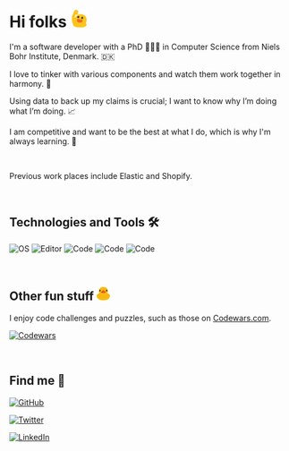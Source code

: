 # Hi folks <img src="blobwave.gif" width="32"/>

I'm a software developer with a PhD 🧑🏻‍⚕️ in Computer Science from Niels Bohr Institute, Denmark. 🇩🇰

I love to tinker with various components and watch them work together in harmony. 👀

Using data to back up my claims is crucial; I want to know why I’m doing what I’m doing. 📈

I am competitive and want to be the best at what I do, which is why I'm always learning. 🤺

<br>

Previous work places include Elastic and Shopify.

<br>

## Technologies and Tools 🛠

![OS](https://img.shields.io/badge/OS-MacOS-blueviolet?style=flat&logo=macOS&labelColor=black)
![Editor](https://img.shields.io/badge/Editor-VSCode-blueviolet?style=flat&logo=Visual-Studio-Code&labelColor=black&logoColor=blue)
![Code](https://img.shields.io/badge/Code-Ruby-blueviolet?style=flat&logo=Ruby&labelColor=black&logoColor=red)
![Code](https://img.shields.io/badge/Code-Rails-blueviolet?style=flat&logo=Ruby-on-Rails&labelColor=black&logoColor=red)
![Code](https://img.shields.io/badge/Code-JavaScript-blueviolet?style=flat&logo=JavaScript&labelColor=black)

<br>

## Other fun stuff <img src="rubberduck.png" width="24" />

I enjoy code challenges and puzzles, such as those on [Codewars.com](https://www.codewars.com/).

[![Codewars](https://www.codewars.com/users/omegahm/badges/small)](https://www.codewars.com/users/omegahm "Codewars")

<br>

## Find me 💌

[![GitHub](https://img.shields.io/github/followers/omegahm?style=social)](https://github.com/omegahm)

[![Twitter](https://img.shields.io/twitter/follow/madsohm?style=social)](https://twitter.com/madsohm)

[![LinkedIn](https://img.shields.io/badge/LinkedIn-Mads-blueviolet?style=social&logo=LinkedIn&labelColor=black)](https://www.linkedin.com/in/madsohm/)
